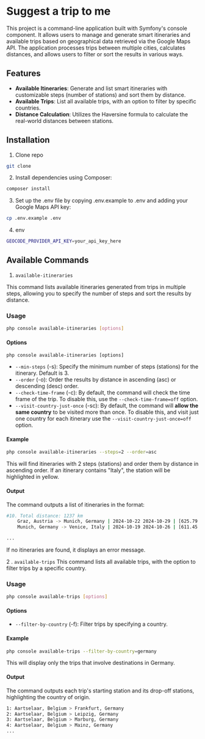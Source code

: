 # Suggest a trip to me
This project is a command-line application built with Symfony's console component. 
It allows users to manage and generate smart itineraries and available trips based on geographical data retrieved via the Google Maps API. 
The application processes trips between multiple cities, calculates distances, and allows users to filter or sort the results in various ways.

## Features
 - **Available Itineraries**: Generate and list smart itineraries with customizable steps (number of stations) and sort them by distance.
 - **Available Trips**: List all available trips, with an option to filter by specific countries.
 - **Distance Calculation**: Utilizes the Haversine formula to calculate the real-world distances between stations.

## Installation
1. Clone repo
```bash
git clone
```

2. Install dependencies using Composer:
```bash
composer install
```

3. Set up the .env file by copying .env.example to .env and adding your Google Maps API key:
```bash
cp .env.example .env
```

4. env
```bash
GEOCODE_PROVIDER_API_KEY=your_api_key_here
```

## Available Commands

1. `available-itineraries`
   
This command lists available itineraries generated from trips in multiple steps, allowing you to specify the number of steps and sort the results by distance.

### Usage
```bash
php console available-itineraries [options]
```

#### Options

`php console available-itineraries [options]`
 - `--min-steps` (-s): Specify the minimum number of steps (stations) for the itinerary. Default is 3.
 - `--order` (-o): Order the results by distance in ascending (asc) or descending (desc) order.
 - `--check-time-frame` (-c): By default, the command will check the time frame of the trip. To disable this, use the `--check-time-frame=off` option.
 - `--visit-country-just-once` (-sc): By default, the command will **allow the same country** to be visited more than once. 
To disable this, and visit just one country for each itinerary use the `--visit-country-just-once=off` option.

#### Example
```bash
php console available-itineraries --steps=2 --order=asc
```

This will find itineraries with 2 steps (stations) and order them by distance in ascending order. If an itinerary contains "Italy", the station will be highlighted in yellow.

#### Output
The command outputs a list of itineraries in the format:

```bash
#10. Total distance: 1237 km
	Graz, Austria -> Munich, Germany | 2024-10-22 2024-10-29 | [625.79 Km]
	Munich, Germany -> Venice, Italy | 2024-10-19 2024-10-26 | [611.45 Km]

...	
```

If no itineraries are found, it displays an error message.


2 . `available-trips`
   This command lists all available trips, with the option to filter trips by a specific country.

### Usage
```bash
php console available-trips [options]
```

#### Options
 - `--filter-by-country` (-f): Filter trips by specifying a country.

#### Example
```bash
php console available-trips --filter-by-country=germany
```

This will display only the trips that involve destinations in Germany.

#### Output
The command outputs each trip's starting station and its drop-off stations, highlighting the country of origin.

```bash
1: Aartselaar, Belgium > Frankfurt, Germany
2: Aartselaar, Belgium > Leipzig, Germany
3: Aartselaar, Belgium > Marburg, Germany
4: Aartselaar, Belgium > Mainz, Germany
...
```
